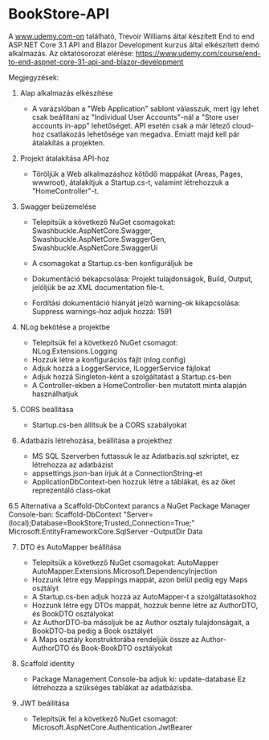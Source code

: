 # BookStore-API
A www.udemy.com-on található, Trevoir Williams által készített End to end ASP.NET Core 3.1 API and Blazor Development kurzus által elkészített demó alkalmazás.
Az oktatósorozat elérése:
https://www.udemy.com/course/end-to-end-aspnet-core-31-api-and-blazor-development

Megjegyzések:
1. Alap alkalmazás elkészítése
	- A varázslóban a "Web Application" sablont válasszuk, mert így lehet csak beállítani az "Individual User Accounts"-nál a "Store user accounts in-app" lehetőséget.
	  API esetén csak a már létező cloud-hoz csatlakozás lehetősége van megadva. Emiatt majd kell pár átalakítás a projekten.

2. Projekt átalakítása API-hoz
	- Töröljük a Web alkalmazáshoz kötődő mappákat (Areas, Pages, wwwroot), átalakítjuk a Startup.cs-t, valamint létrehozzuk a "HomeController"-t.

3. Swagger beüzemelése
	- Telepítsük a következő NuGet csomagokat: 
		Swashbuckle.AspNetCore.Swagger, 
		Swashbuckle.AspNetCore.SwaggerGen, 
		Swashbuckle.AspNetCore.SwaggerUi

	- A csomagokat a Startup.cs-ben konfiguráljuk be

	- Dokumentáció bekapcsolása: Projekt tulajdonságok, Build, Output, jelöljük be az XML documentation file-t.
	- Fordítási dokumentáció hiányát jelző warning-ok kikapcsolása: Suppress warnings-hoz adjuk hozzá: 1591

4. NLog bekötése a projektbe
	- Telepítsük fel a következő NuGet csomagot:
		NLog.Extensions.Logging
	- Hozzuk létre a konfigurációs fájlt (nlog.config)
	- Adjuk hozzá a LoggerService, ILoggerService fájlokat
	- Adjuk hozzá Singleton-ként a szolgáltatást a Startup.cs-ben
	- A Controller-ekben a HomeController-ben mutatott minta alapján használhatjuk

5. CORS beállítása
	- Startup.cs-ben állítsuk be a CORS szabályokat

6. Adatbázis létrehozása, beállítása a projekthez
	- MS SQL Szerverben futtassuk le az Adatbazis.sql szkriptet, ez létrehozza az adatbázist
	- appsettings.json-ban írjuk át a ConnectionString-et
	- ApplicationDbContext-ben hozzuk létre a táblákat, és az őket reprezentáló class-okat

6.5 Alternatíva a Scaffold-DbContext parancs a NuGet Package Manager Console-ban:
	Scaffold-DbContext "Server=(local);Database=BookStore;Trusted_Connection=True;" Microsoft.EntityFrameworkCore.SqlServer -OutputDir Data

7. DTO és AutoMapper beállítása
	- Telepítsük a következő NuGet csomagokat:
		AutoMapper
		AutoMapper.Extensions.Microsoft.DependencyInjection
	- Hozzunk létre egy Mappings mappát, azon belül pedig egy Maps osztályt
	- A Startup.cs-ben adjuk hozzá az AutoMapper-t a szolgáltatásokhoz
	- Hozzunk létre egy DTOs mappát, hozzuk benne létre az AuthorDTO, és BookDTO osztályokat
	- Az AuthorDTO-ba másoljuk be az Author osztály tulajdonságait, a BookDTO-ba pedig a Book osztályét
	- A Maps osztály konstruktorába rendeljük össze az Author-AuthorDTO és Book-BookDTO osztályokat

8. Scaffold identity 
 	- Package Management Console-ba adjuk ki: update-database
		Ez létrehozza a szükséges táblákat az adatbázisba.

9. JWT beállítása
	- Telepítsük fel a következő NuGet csomagot:
		Microsoft.AspNetCore.Authentication.JwtBearer

	





